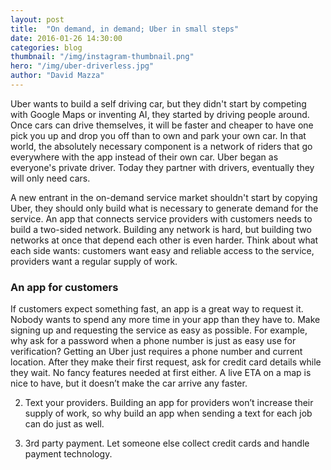 ```yaml
---
layout: post
title:  "On demand, in demand; Uber in small steps"
date: 2016-01-26 14:30:00
categories: blog
thumbnail: "/img/instagram-thumbnail.png"
hero: "/img/uber-driverless.jpg"
author: "David Mazza"
---
```


Uber wants to build a self driving car, but they didn't start by competing with Google Maps or inventing AI, they started by driving people around. Once cars can drive themselves, it will be faster and cheaper to have one pick you up and drop you off than to own and park your own car. In that world, the absolutely necessary component is a network of riders that go everywhere with the app instead of their own car. Uber began as everyone's private driver. Today they partner with drivers, eventually they will only need cars. 

A new entrant in the on-demand service market shouldn't start by copying Uber, they should only build what is necessary to generate demand for the service. An app that connects service providers with customers needs to build a two-sided network. Building any network is hard, but building two networks at once that depend each other is even harder. Think about what each side wants: customers want easy and reliable access to the service, providers want a regular supply of work.

### An app for customers
If customers expect something fast, an app is a great way to request it. Nobody wants to spend any more time in your app than they have to. Make signing up and requesting the service as easy as possible. For example, why ask for a password when a phone number is just as easy use for verification? Getting an Uber just requires a phone number and current location. After they make their first request, ask for credit card details while they wait. No fancy features needed at first either. A live ETA on a map is nice to have, but it doesn’t make the car arrive any faster. 

2. Text your providers.
Building an app for providers won’t increase their supply of work, so why build an app when sending a text for each job can do just as well.

3. 3rd party payment.
Let someone else collect credit cards and handle payment technology.
